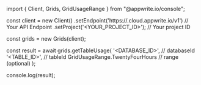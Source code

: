 import { Client, Grids, GridUsageRange } from "@appwrite.io/console";

const client = new Client()
    .setEndpoint('https://<REGION>.cloud.appwrite.io/v1') // Your API Endpoint
    .setProject('<YOUR_PROJECT_ID>'); // Your project ID

const grids = new Grids(client);

const result = await grids.getTableUsage(
    '<DATABASE_ID>', // databaseId
    '<TABLE_ID>', // tableId
    GridUsageRange.TwentyFourHours // range (optional)
);

console.log(result);
